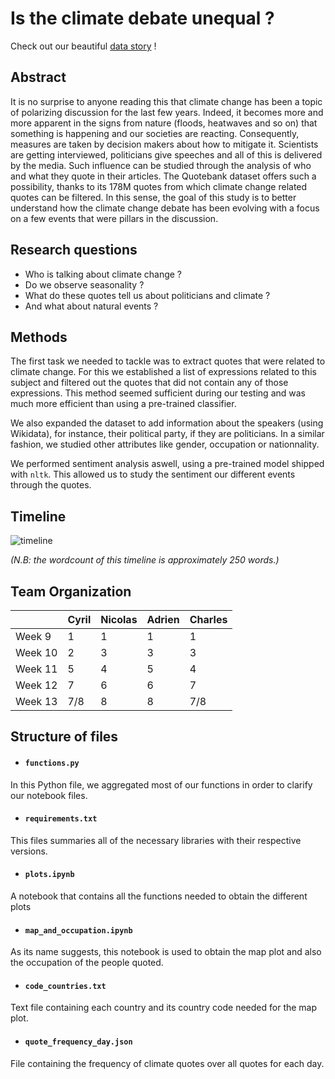 # Is the climate debate unequal ?

Check out our beautiful [data story](https://cyrilvallez.github.io/ADA) !

## Abstract 

It is no surprise to anyone reading this that climate change has been a topic of polarizing discussion for the last few years. Indeed, it becomes more and more apparent in the signs from nature (floods, heatwaves and so on) that something is happening and our societies are reacting. Consequently, measures are taken by decision makers about how to mitigate it. Scientists are getting interviewed, politicians give speeches and all of this is delivered by the media. Such influence can be studied through the analysis of who and what they quote in their articles. The Quotebank dataset offers such a possibility, thanks to its 178M quotes from which climate change related quotes can be filtered. In this sense, the goal of this study is to better understand how the climate change debate has been evolving with a focus on a few events that were pillars in the discussion.

## Research questions

* Who is talking about climate change ?
* Do we observe seasonality ?
* What do these quotes tell us about politicians and climate ?
* And what about natural events ?

## Methods

The first task we needed to tackle was to extract quotes that were related to climate change. For this we established a list of expressions related to this subject and filtered out the quotes that did not contain any of those expressions. This method seemed sufficient during our testing and was much more efficient than using a pre-trained classifier.

We also expanded the dataset to add information about the speakers (using Wikidata), for instance, their political party, if they are politicians. In a similar fashion, we studied other attributes like gender, occupation or nationnality.  

We performed sentiment analysis aswell, using a pre-trained model shipped with `nltk`. This allowed us to study the sentiment our different events through the quotes.

## Timeline

![timeline](https://user-images.githubusercontent.com/9378265/141483454-d3a8cd20-4bd4-468f-b0b8-592ef4c423a6.png)

_(N.B: the wordcount of this timeline is approximately 250 words.)_

## Team Organization

| |  Cyril | Nicolas  | Adrien  | Charles  |
|---|---|---|---|---|
| Week 9  | 1 | 1 | 1 | 1 |
| Week 10  | 2 | 3 | 3 | 3 |
|  Week 11 | 5 | 4 | 5 | 4 |
|  Week 12 | 7 | 6 | 6 | 7 |
| Week 13  |7/8| 8 | 8 |7/8|

## Structure of files

* #### `functions.py`

In this Python file, we aggregated most of our functions in order to clarify our notebook files.

* #### `requirements.txt`

This files summaries all of the necessary libraries with their respective versions.

* #### `plots.ipynb`

A notebook that contains all the functions needed to obtain the different plots

* #### `map_and_occupation.ipynb`

As its name suggests, this notebook is used to obtain the map plot and also the occupation of the people quoted.

* #### `code_countries.txt`

Text file containing each country and its country code needed for the map plot.

* #### `quote_frequency_day.json`

File containing the frequency of climate quotes over all quotes for each day.
